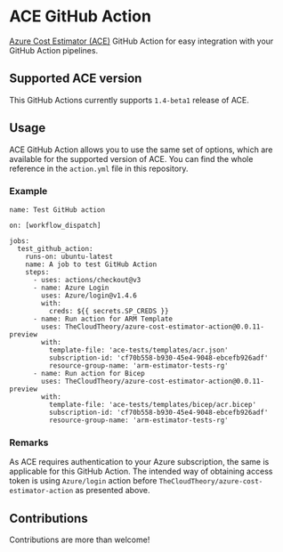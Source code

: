 # ACE GitHub Action
[Azure Cost Estimator (ACE)](https://github.com/TheCloudTheory/arm-estimator) GitHub Action for easy integration with your GitHub Action pipelines. 

## Supported ACE version
This GitHub Actions currently supports `1.4-beta1` release of ACE.

## Usage
ACE GitHub Action allows you to use the same set of options, which are available for the supported version of ACE. You can find the whole reference in the `action.yml` file in this repository.

### Example
```
name: Test GitHub action

on: [workflow_dispatch]

jobs:
  test_github_action:
    runs-on: ubuntu-latest
    name: A job to test GitHub Action
    steps:
      - uses: actions/checkout@v3
      - name: Azure Login
        uses: Azure/login@v1.4.6
        with:
          creds: ${{ secrets.SP_CREDS }}
      - name: Run action for ARM Template
        uses: TheCloudTheory/azure-cost-estimator-action@0.0.11-preview
        with:
          template-file: 'ace-tests/templates/acr.json'
          subscription-id: 'cf70b558-b930-45e4-9048-ebcefb926adf'
          resource-group-name: 'arm-estimator-tests-rg'
      - name: Run action for Bicep
        uses: TheCloudTheory/azure-cost-estimator-action@0.0.11-preview
        with:
          template-file: 'ace-tests/templates/bicep/acr.bicep'
          subscription-id: 'cf70b558-b930-45e4-9048-ebcefb926adf'
          resource-group-name: 'arm-estimator-tests-rg'
```

### Remarks
As ACE requires authentication to your Azure subscription, the same is applicable for this GitHub Action. The intended way of obtaining access token is using `Azure/login` action before `TheCloudTheory/azure-cost-estimator-action` as presented above.

## Contributions
Contributions are more than welcome!